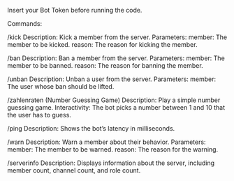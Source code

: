 Insert your Bot Token before running the code.

Commands:

  /kick
        Description: Kick a member from the server.
        Parameters:
            member: The member to be kicked.
            reason: The reason for kicking the member.

  /ban
        Description: Ban a member from the server.
        Parameters:
            member: The member to be banned.
            reason: The reason for banning the member.

  /unban
        Description: Unban a user from the server.
        Parameters:
            member: The user whose ban should be lifted.

  /zahlenraten (Number Guessing Game)
        Description: Play a simple number guessing game.
        Interactivity: The bot picks a number between 1 and 10 that the user has to guess.

  /ping
        Description: Shows the bot’s latency in milliseconds.

  /warn
        Description: Warn a member about their behavior.
        Parameters:
            member: The member to be warned.
            reason: The reason for the warning.

  /serverinfo
        Description: Displays information about the server, including member count, channel count, and role count.
